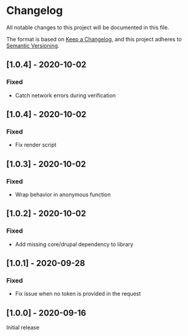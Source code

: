 # Changelog
All notable changes to this project will be documented in this file.

The format is based on [Keep a Changelog](https://keepachangelog.com/en/1.0.0/),
and this project adheres to [Semantic Versioning](https://semver.org/spec/v2.0.0.html).

## [1.0.4] - 2020-10-02
### Fixed
- Catch network errors during verification

## [1.0.4] - 2020-10-02
### Fixed
- Fix render script

## [1.0.3] - 2020-10-02
### Fixed
- Wrap behavior in anonymous function

## [1.0.2] - 2020-10-02
### Fixed
- Add missing core/drupal dependency to library

## [1.0.1] - 2020-09-28
### Fixed
- Fix issue when no token is provided in the request

## [1.0.0] - 2020-09-16
Initial release
